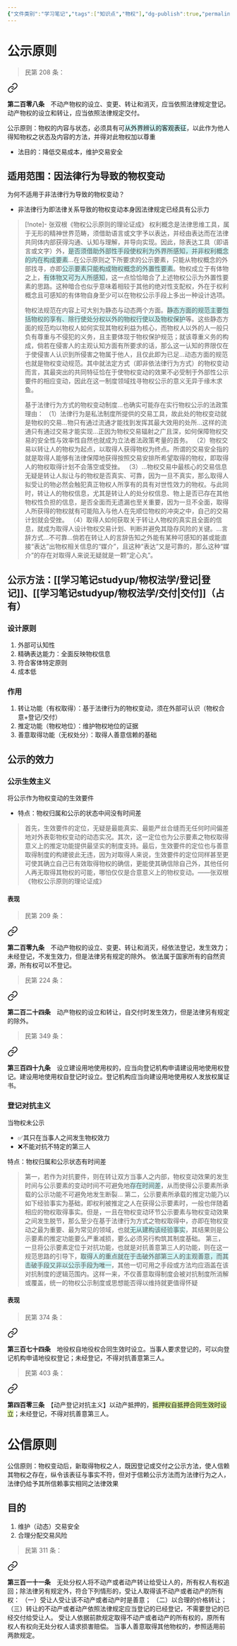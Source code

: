 ```yaml
---
{"文件类别":"学习笔记","tags":["知识点","物权"],"dg-publish":true,"permalink":"/学习笔记studyup/物权法学/公示公信原则/","dgPassFrontmatter":true,"created":"2024-11-01T08:42:24.101+08:00","updated":"2024-11-01T09:27:58.924+08:00"}
---
```


# 公示原则
>民第 208 条：
<div class="transclusion internal-embed is-loaded"><a class="markdown-embed-link" href="////#t208" aria-label="Open link"><svg xmlns="http://www.w3.org/2000/svg" width="24" height="24" viewBox="0 0 24 24" fill="none" stroke="currentColor" stroke-width="2" stroke-linecap="round" stroke-linejoin="round" class="svg-icon lucide-link"><path d="M10 13a5 5 0 0 0 7.54.54l3-3a5 5 0 0 0-7.07-7.07l-1.72 1.71"></path><path d="M14 11a5 5 0 0 0-7.54-.54l-3 3a5 5 0 0 0 7.07 7.07l1.71-1.71"></path></svg></a><div class="markdown-embed">



**第二百零八条**　不动产物权的设立、变更、转让和消灭，应当依照法律规定登记。动产物权的设立和转让，应当依照法律规定交付。 

</div></div>


公示原则：物权的内容与状态，必须具有可<span style="background:rgba(173, 239, 239, 0.55)">从外界辨认的客观表征</span>，以此作为他人得知物权之状态及内容的方法，并得对此物权加以尊重
- 法目的：降低交易成本，维护交易安全
## 适用范围：因法律行为导致的物权变动
为何不适用于非法律行为导致的物权变动？
- 非法律行为即法律关系导致的物权变动本身因法律规定已经具有公示力

> [!note]- 张双根《物权公示原则的理论证成》
>权利概念是法律思维工具，属于无形的精神世界范畴，须借助语言或文字予以表达，并经由表达而在法律共同体内部获得沟通、认知与理解，并导向实现。因此，除表达工具（即语言或文字）外，<span style="background:rgba(173, 239, 239, 0.55)">是否须借助外部性手段使权利为外界所感知，并非权利概念的内在构成要素</span>…在公示原则之下所要求的公示要素，只能从物权概念的外部找寻，亦即<span style="background:rgba(173, 239, 239, 0.55)">公示要素只能构成物权概念的外置性要素</span>。物权成立于有体物之上，<span style="background:rgba(173, 239, 239, 0.55)">有体物又可为人所感知</span>，这一点恰恰暗合了上述物权公示为外置性要素的思路。这种暗合也似乎意味着相较于其他的绝对性支配权，外在于权利概念且可感知的有体物自身至少可以在物权公示手段上多出一种设计选项。
>
>物权法规范在内容上可大别为静态与动态两个方面。<span style="background:rgba(173, 239, 239, 0.55)">静态方面的规范主要包括物权的享有、除行使处分权以外的物权行使以及物权保护</span>等。这些静态方面的规范均以物权人如何实现其物权利益为核心，而物权人以外的人一般只负有尊重与不侵犯的义务，且主要体现于物权保护规范；就该尊重义务的构成，倘若在侵害人的主观认知方面有所要求的话，那么这一认知的界限仅在于使侵害人认识到所侵害之物属于他人，且仅此即为已足…动态方面的规范也就是物权变动规范。其中就法定方式（即非依法律行为方式）的物权变动而言，其最突出的共同特征恰在于使物权变动的效果不必受制于外部性公示要件的相应变动，因此在这一制度领域找寻物权公示的意义无异于缘木求鱼。
>
>基于法律行为方式的物权变动制度…也确实可能存在实行物权公示的法政策理由：
>（1）法律行为是私法制度所提供的交易工具，故此处的物权变动就是物权的交易…物只有通过流通才能找到发挥其最大效用的处所…这样的流通只有通过交易才能实现…正因为物权交易辐射之广且深，如何保障物权交易的安全性与效率性自然也就成为立法者法政策考量的首务。
>（2）物权交易以转让人的物权为起点，以取得人获得物权为终点。所谓的交易安全指的就是取得人能够有法律保障地获得按照交易安排所希望取得的物权，即取得人的物权取得计划不会落空或受挫。
>（3）…物权交易中最核心的交易信息无疑是转让人拟让与的物权是否真实、可靠，因为一旦不真实，那么取得人拟受让的物必然会触犯真正物权人所享有的具有对世性效力的物权。与此同时，转让人的物权信息，尤其是转让人的处分权信息、物上是否已存在其他物权性负担的信息，是否全面而无遗漏也至关重要，因为一旦不全面，取得人所获得的物权就有可能陷入与他人在先顺位物权的冲突之中，自己的交易计划就会受挫。
>（4）取得人如何获取关于转让人物权的真实且全面的信息，就成为取得人设计物权交易计划、判断并避免其隐存风险的关键。…言辞方式…不可靠…倘若在转让人的言辞告知之外能有某种可感知的甚或能直接“表达”出物权相关信息的“媒介”，且这种“表达”又是可靠的，那么这种“媒介”的存在对取得人来说无疑就是一颗“定心丸”。
## 公示方法：[[学习笔记studyup/物权法学/登记\|登记]]、[[学习笔记studyup/物权法学/交付\|交付]]（占有）
### 设计原则
1. 外部可认知性
2. 精确表达能力：全面反映物权信息
3. 符合客体特定原则
4. 成本低
### 作用
1. 转让功能（有权取得）：基于法律行为的物权变动，须在外部可认识（物权合意+登记/交付）
2. 推定功能（物权地位）：维护物权地位的证据
3. 善意取得功能（无权处分）：取得人善意信赖的基础
## 公示的效力
### 公示生效主义
将公示作为物权变动的生效要件
- 特点：物权归属和公示的状态中间没有时间差

>首先，生效要件的定位，无疑是最能真实、最能严丝合缝而无任何时间偏差地对外表彰物权变动的动态实况。其次，这一定位也为公示要素之物权取得意义上的推定功能提供最坚实的制度支持。最后，生效要件的定位也与善意取得制度的构建彼此无违，因为对取得人来说，生效要件的定位同样甚至更可使其确立自己已有效取得物权的确信，更能使其确信除自己外，其他任何人再无取得其物权的可能，哪怕仅仅是合意意义上的物权变动。——张双根《物权公示原则的理论证成》
#### 表现
>民第 209 条：
<div class="transclusion internal-embed is-loaded"><a class="markdown-embed-link" href="////#t209" aria-label="Open link"><svg xmlns="http://www.w3.org/2000/svg" width="24" height="24" viewBox="0 0 24 24" fill="none" stroke="currentColor" stroke-width="2" stroke-linecap="round" stroke-linejoin="round" class="svg-icon lucide-link"><path d="M10 13a5 5 0 0 0 7.54.54l3-3a5 5 0 0 0-7.07-7.07l-1.72 1.71"></path><path d="M14 11a5 5 0 0 0-7.54-.54l-3 3a5 5 0 0 0 7.07 7.07l1.71-1.71"></path></svg></a><div class="markdown-embed">



**第二百零九条**　不动产物权的设立、变更、转让和消灭，经依法登记，发生效力；未经登记，不发生效力，但是法律另有规定的除外。
依法属于国家所有的自然资源，所有权可以不登记。 

</div></div>


>民第 224 条：
<div class="transclusion internal-embed is-loaded"><a class="markdown-embed-link" href="////#t224" aria-label="Open link"><svg xmlns="http://www.w3.org/2000/svg" width="24" height="24" viewBox="0 0 24 24" fill="none" stroke="currentColor" stroke-width="2" stroke-linecap="round" stroke-linejoin="round" class="svg-icon lucide-link"><path d="M10 13a5 5 0 0 0 7.54.54l3-3a5 5 0 0 0-7.07-7.07l-1.72 1.71"></path><path d="M14 11a5 5 0 0 0-7.54-.54l-3 3a5 5 0 0 0 7.07 7.07l1.71-1.71"></path></svg></a><div class="markdown-embed">



**第二百二十四条**　动产物权的设立和转让，自交付时发生效力，但是法律另有规定的除外。 

</div></div>


>民第 349 条：
<div class="transclusion internal-embed is-loaded"><a class="markdown-embed-link" href="////#t349" aria-label="Open link"><svg xmlns="http://www.w3.org/2000/svg" width="24" height="24" viewBox="0 0 24 24" fill="none" stroke="currentColor" stroke-width="2" stroke-linecap="round" stroke-linejoin="round" class="svg-icon lucide-link"><path d="M10 13a5 5 0 0 0 7.54.54l3-3a5 5 0 0 0-7.07-7.07l-1.72 1.71"></path><path d="M14 11a5 5 0 0 0-7.54-.54l-3 3a5 5 0 0 0 7.07 7.07l1.71-1.71"></path></svg></a><div class="markdown-embed">



**第三百四十九条**　设立建设用地使用权的，应当向登记机构申请建设用地使用权登记。建设用地使用权自登记时设立。登记机构应当向建设用地使用权人发放权属证书。 

</div></div>

### 登记对抗主义
当物权未公示
- ✅其只在当事人之间发生物权效力
- ❌不能对抗不特定的第三人

特点：物权归属和公示状态有时间差
>第一，若作为对抗要件，则在转让双方当事人之内部，物权变动效果的发生时间与公示要素的变动时间不可避免地<span style="background:rgba(173, 239, 239, 0.55)">存在时间差</span>，从而使得公示要素所承载的公示功能不可避免地发生断裂…
>第二，公示要素所承载的推定功能乃以如下经验事实为基础，即权利被推定之人在获得公示要素时，一般也伴随着相应的物权取得事实。但是，一且在物权变动环节公示要素与物权变动效果之间发生脱节，那么至少在基于法律行为方式之物权取得中，亦即在物权变动之最为重要、最为常见的领域，也就<span style="background:rgba(173, 239, 239, 0.55)">无从建构该经验事实</span>，其结果则是公示要素的推定功能要么严重减损，要么必须另行构筑其制度基础。
>第三，一旦将公示要素定位于对抗功能，也就是对抗善意第三人的功能，则在这一规范思路的引导下，<span style="background:rgba(173, 239, 239, 0.55)">取得人的重点就在于击破外部第三人的主观善意，而其击破手段又非以公示手段为唯一</span>，其他一切可用之手段或方法均应涵盖在该对抗制度的逻辑范围内。这样一来，不仅善意取得制度会被对抗制度所消解或覆盖，统一的物权公示制度或思想能否得以维持就更值得怀疑
#### 表现
>民第 374 条：
<div class="transclusion internal-embed is-loaded"><a class="markdown-embed-link" href="////#t374" aria-label="Open link"><svg xmlns="http://www.w3.org/2000/svg" width="24" height="24" viewBox="0 0 24 24" fill="none" stroke="currentColor" stroke-width="2" stroke-linecap="round" stroke-linejoin="round" class="svg-icon lucide-link"><path d="M10 13a5 5 0 0 0 7.54.54l3-3a5 5 0 0 0-7.07-7.07l-1.72 1.71"></path><path d="M14 11a5 5 0 0 0-7.54-.54l-3 3a5 5 0 0 0 7.07 7.07l1.71-1.71"></path></svg></a><div class="markdown-embed">



**第三百七十四条**　地役权自地役权合同生效时设立。当事人要求登记的，可以向登记机构申请地役权登记；未经登记，不得对抗善意第三人。 

</div></div>


>民第 403 条：
<div class="transclusion internal-embed is-loaded"><a class="markdown-embed-link" href="////#t403" aria-label="Open link"><svg xmlns="http://www.w3.org/2000/svg" width="24" height="24" viewBox="0 0 24 24" fill="none" stroke="currentColor" stroke-width="2" stroke-linecap="round" stroke-linejoin="round" class="svg-icon lucide-link"><path d="M10 13a5 5 0 0 0 7.54.54l3-3a5 5 0 0 0-7.07-7.07l-1.72 1.71"></path><path d="M14 11a5 5 0 0 0-7.54-.54l-3 3a5 5 0 0 0 7.07 7.07l1.71-1.71"></path></svg></a><div class="markdown-embed">



**第四百零三条**　【动产登记对抗主义】以动产抵押的，<span style="background:rgba(205, 244, 105, 0.55)">抵押权自抵押合同生效时设立</span>；未经登记，不得对抗善意第三人。 

</div></div>


# 公信原则
公信原则：物权变动后，新取得物权之人，既因登记或交付之公示方法，使人信赖其物权之存在，纵令该表征与事实不符，但对于信赖公示方法而为法律行为之人，法律仍给予其所信赖事实相同之法律效果
## 目的
1. 维护（动态）交易安全
2. 合理分配交易风险

>民第 311 条：
<div class="transclusion internal-embed is-loaded"><a class="markdown-embed-link" href="////#t311" aria-label="Open link"><svg xmlns="http://www.w3.org/2000/svg" width="24" height="24" viewBox="0 0 24 24" fill="none" stroke="currentColor" stroke-width="2" stroke-linecap="round" stroke-linejoin="round" class="svg-icon lucide-link"><path d="M10 13a5 5 0 0 0 7.54.54l3-3a5 5 0 0 0-7.07-7.07l-1.72 1.71"></path><path d="M14 11a5 5 0 0 0-7.54-.54l-3 3a5 5 0 0 0 7.07 7.07l1.71-1.71"></path></svg></a><div class="markdown-embed">



**第三百一十一条**　无处分权人将不动产或者动产转让给受让人的，所有权人有权追回；除法律另有规定外，符合下列情形的，受让人取得该不动产或者动产的所有权：
（一）受让人受让该不动产或者动产时是善意；
（二）以合理的价格转让；
（三）转让的不动产或者动产依照法律规定应当登记的已经登记，不需要登记的已经交付给受让人。
受让人依据前款规定取得不动产或者动产的所有权的，原所有权人有权向无处分权人请求损害赔偿。
当事人善意取得其他物权的，参照适用前两款规定。 

</div></div>
